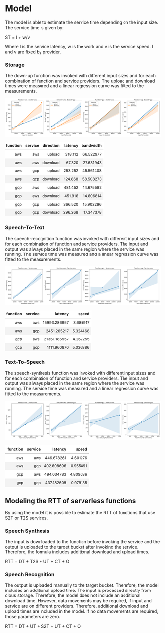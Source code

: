 # Model

The model is able to estimate the service time depending on the input size. The service time is given by:

ST = l + w/v

Where l is the service latency, w is the work and v is the service speed. l and v are fixed by provider.

### Storage 

The down-up function was invoked with different input sizes and for each combination of function and service providers.
The upload and download times were measured and a linear regression curve was fitted to the measurements.

![](figures/storage-regression.png)

![](figures/storage-parameters.png)

### Speech-To-Text 

The speech-recognition function was invoked with different input sizes and for each combination of function and service
providers. The input and output was always placed in the same region where the service was running. The service time
was measured and a linear regression curve was fitted to the measurements.

![](figures/speech-to-text-regression.png)

![](figures/speech-to-text-parameters.png)

### Text-To-Speech 

The speech-synthesis function was invoked with different input sizes and for each combination of function and service
providers. The input and output was always placed in the same region where the service was running. The service time
was measured and a linear regression curve was fitted to the measurements.

![](figures/text-to-speech-regression.png)

![](figures/text-to-speech-parameters.png)

## Modeling the RTT of serverless functions

By using the model it is possible to estimate the RTT of functions that use S2T or T2S services.

### Speech Synthesis

The input is downloaded to the function before invoking the service and the output is uploaded to the target bucket after invoking the service. Therefore, the formula includes additional download and upload times.

RTT = DT + T2S + UT + CT + O

### Speech Recognition

The output is uploaded manually to the target bucket. Therefore, the model includes an additional upload time. The input is processed directly from clous storage. Therefore, the model does not include an additional download time. However, data movements may be required, if input and service are on different providers. Therefore, additional download and upload times are included in the model. If no data movements are required, those parameters are zero. 

RTT = DT + UT + S2T + UT + CT + O
